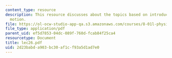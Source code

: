 ```yaml
---
content_type: resource
description: This resource discusses about the topics based on introduction to angular
  motion.
file: https://ol-ocw-studio-app-qa.s3.amazonaws.com/courses/8-01l-physics-i-classical-mechanics-fall-2005/2d23babda903bc30af1cf93a5d1ad7e0_lec26.pdf
file_type: application/pdf
parent_uid: ef5d7853-04dc-089f-760d-fcab84f25ca4
resourcetype: Document
title: lec26.pdf
uid: 2d23babd-a903-bc30-af1c-f93a5d1ad7e0
---
```

